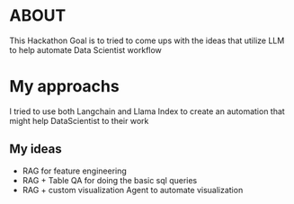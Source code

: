 # ABOUT
This Hackathon Goal is to tried to come ups with the ideas that utilize LLM to help automate Data Scientist workflow 

# My approachs
I tried to use both Langchain and Llama Index to create an automation that might help DataScientist to their work

## My ideas
- RAG for feature engineering
- RAG + Table QA for doing the basic sql queries
- RAG + custom visualization Agent to automate visualization

